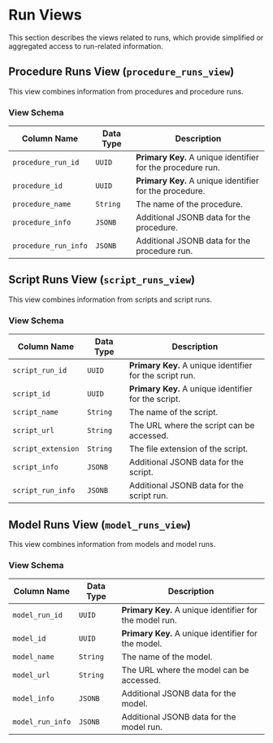 # Run Views

This section describes the views related to runs, which provide simplified or aggregated access to run-related information.

## Procedure Runs View (`procedure_runs_view`)

This view combines information from procedures and procedure runs.

### View Schema

| Column Name        | Data Type      | Description                                                                                      |
| ------------------ | -------------- | ------------------------------------------------------------------------------------------------ |
| `procedure_run_id` | `UUID`         | **Primary Key.** A unique identifier for the procedure run.                                      |
| `procedure_id`     | `UUID`         | **Primary Key.** A unique identifier for the procedure.                                          |
| `procedure_name`   | `String`       | The name of the procedure.                                                                       |
| `procedure_info`   | `JSONB`        | Additional JSONB data for the procedure.                                                         |
| `procedure_run_info`| `JSONB`        | Additional JSONB data for the procedure run.                                                     |

## Script Runs View (`script_runs_view`)

This view combines information from scripts and script runs.

### View Schema

| Column Name      | Data Type      | Description                                                                                      |
| ---------------- | -------------- | ------------------------------------------------------------------------------------------------ |
| `script_run_id`  | `UUID`         | **Primary Key.** A unique identifier for the script run.                                         |
| `script_id`      | `UUID`         | **Primary Key.** A unique identifier for the script.                                             |
| `script_name`    | `String`       | The name of the script.                                                                          |
| `script_url`     | `String`       | The URL where the script can be accessed.                                                        |
| `script_extension`| `String`       | The file extension of the script.                                                                |
| `script_info`    | `JSONB`        | Additional JSONB data for the script.                                                            |
| `script_run_info`| `JSONB`        | Additional JSONB data for the script run.                                                        |

## Model Runs View (`model_runs_view`)

This view combines information from models and model runs.

### View Schema

| Column Name      | Data Type      | Description                                                                                      |
| ---------------- | -------------- | ------------------------------------------------------------------------------------------------ |
| `model_run_id`   | `UUID`         | **Primary Key.** A unique identifier for the model run.                                          |
| `model_id`       | `UUID`         | **Primary Key.** A unique identifier for the model.                                             |
| `model_name`     | `String`       | The name of the model.                                                                           |
| `model_url`      | `String`       | The URL where the model can be accessed.                                                         |
| `model_info`     | `JSONB`        | Additional JSONB data for the model.                                                             |
| `model_run_info` | `JSONB`        | Additional JSONB data for the model run.                                                         |
